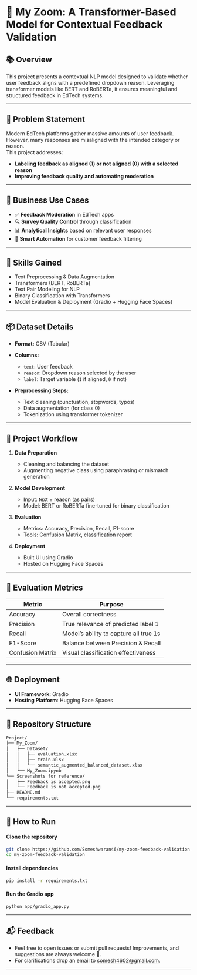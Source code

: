 # 🤖 My Zoom: A Transformer-Based Model for Contextual Feedback Validation

## 📚 Overview

This project presents a contextual NLP model designed to validate whether user feedback aligns with a predefined dropdown reason. Leveraging transformer models like BERT and RoBERTa, it ensures meaningful and structured feedback in EdTech systems.

---

## 🎯 Problem Statement

Modern EdTech platforms gather massive amounts of user feedback. However, many responses are misaligned with the intended category or reason.  
This project addresses:
- **Labeling feedback as aligned (1) or not aligned (0) with a selected reason**
- **Improving feedback quality and automating moderation**

---

## 💼 Business Use Cases

- ✅ **Feedback Moderation** in EdTech apps
- 🔍 **Survey Quality Control** through classification
- 📊 **Analytical Insights** based on relevant user responses
- 🤖 **Smart Automation** for customer feedback filtering

---

## 🧠 Skills Gained

- Text Preprocessing & Data Augmentation  
- Transformers (BERT, RoBERTa)  
- Text Pair Modeling for NLP  
- Binary Classification with Transformers  
- Model Evaluation & Deployment (Gradio + Hugging Face Spaces)

---

## 📦 Dataset Details

- **Format:** CSV (Tabular)
- **Columns:**
  - `text`: User feedback  
  - `reason`: Dropdown reason selected by the user  
  - `label`: Target variable (`1` if aligned, `0` if not)

- **Preprocessing Steps:**
  - Text cleaning (punctuation, stopwords, typos)
  - Data augmentation (for class 0)
  - Tokenization using transformer tokenizer

---

## 🚀 Project Workflow

1. **Data Preparation**
   - Cleaning and balancing the dataset
   - Augmenting negative class using paraphrasing or mismatch generation

2. **Model Development**
   - Input: text + reason (as pairs)
   - Model: BERT or RoBERTa fine-tuned for binary classification

3. **Evaluation**
   - Metrics: Accuracy, Precision, Recall, F1-score
   - Tools: Confusion Matrix, classification report

4. **Deployment**
   - Built UI using Gradio
   - Hosted on Hugging Face Spaces

---

## 🧪 Evaluation Metrics

| Metric        | Purpose                                   |
|---------------|--------------------------------------------|
| Accuracy      | Overall correctness                       |
| Precision     | True relevance of predicted label 1        |
| Recall        | Model’s ability to capture all true 1s     |
| F1-Score      | Balance between Precision & Recall         |
| Confusion Matrix | Visual classification effectiveness    |

---

## 🌐 Deployment

- **UI Framework**: Gradio  
- **Hosting Platform**: Hugging Face Spaces

---
## 📂 Repository Structure
```bash
Project/
├── My_Zoom/
│   ├── Dataset/
│   │   ├── evaluation.xlsx
│   │   ├── train.xlsx
│   │   └── semantic_augmented_balanced_dataset.xlsx
│   └── My_Zoom.ipynb
└── Screenshots for reference/
│   ├── Feedback is accepted.png
│   └── Feedback is not accepted.png                
├── README.md
└── requirements.txt
```
---

## 🔧 How to Run
#### Clone the repository
```bash
git clone https://github.com/Someshwaran46/my-zoom-feedback-validation.git
cd my-zoom-feedback-validation
```
#### Install dependencies
```bash
pip install -r requirements.txt
```
#### Run the Gradio app
```bash
python app/gradio_app.py
```
---
## 📬 Feedback

- Feel free to open issues or submit pull requests! Improvements, and suggestions are always welcome 🙌.
- For clarifications drop an email to somesh4602@gmail.com.
---

